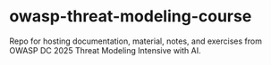 # owasp-threat-modeling-course
Repo for hosting documentation, material, notes, and exercises from OWASP DC 2025 Threat Modeling Intensive with AI.
